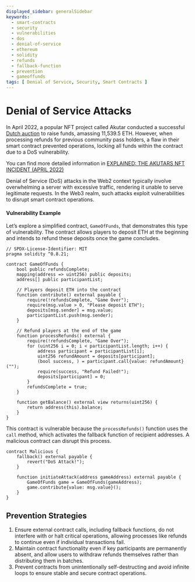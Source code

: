 ```yaml
---
displayed_sidebar: generalSidebar
keywords:
  - smart-contracts
  - security
  - vulnerabilities
  - dos
  - denial-of-service
  - ethereum
  - solidity
  - refunds
  - fallback-function
  - prevention
  - gameoffunds
tags: [ Denial of Service, Security, Smart Contracts ]
---
```


# Denial of Service Attacks

In April 2022, a popular NFT project called Akutar conducted a successful [Dutch auction](https://en.wikipedia.org/wiki/Dutch_auction) to raise funds, amassing 11,539.5 ETH. However, when processing refunds for previous community pass holders, a flaw in their smart contract prevented operations, locking all funds within the contract due to a DoS vulnerability.

You can find more detailed information in [EXPLAINED: THE AKUTARS NFT INCIDENT (APRIL 2022)](https://www.halborn.com/blog/post/explained-the-akutars-nft-incident-april-2022)

Denial of Service (DoS) attacks in the Web2 context typically involve overwhelming a server with excessive traffic, rendering it unable to serve legitimate requests. In the Web3 realm, such attacks exploit vulnerabilities to disrupt smart contract operations.

#### Vulnerability Example

Let’s explore a simplified contract, `GameOfFunds`, that demonstrates this type of vulnerability. The contract allows players to deposit ETH at the beginning and intends to refund these deposits once the game concludes.

```solidity
// SPDX-License-Identifier: MIT
pragma solidity ^0.8.21;

contract GameOfFunds {
    bool public refundsComplete;
    mapping(address => uint256) public deposits;
    address[] public participantList;

    // Players deposit ETH into the contract
    function contribute() external payable {
        require(!refundsComplete, "Game Over");
        require(msg.value > 0, "Please deposit ETH");
        deposits[msg.sender] = msg.value;
        participantList.push(msg.sender);
    }

    // Refund players at the end of the game
    function processRefunds() external {
        require(!refundsComplete, "Game Over");
        for (uint256 i = 0; i < participantList.length; i++) {
            address participant = participantList[i];
            uint256 refundAmount = deposits[participant];
            (bool success, ) = participant.call{value: refundAmount}("");
            require(success, "Refund Failed!");
            deposits[participant] = 0;
        }
        refundsComplete = true;
    }

    function getBalance() external view returns(uint256) {
        return address(this).balance;
    }
}
```

This contract is vulnerable because the `processRefunds()` function uses the `call` method, which activates the fallback function of recipient addresses. A malicious contract can disrupt this process.

```solidity
contract Malicious {
    fallback() external payable {
        revert("DoS Attack!");
    }

    function initiateAttack(address gameAddress) external payable {
        GameOfFunds game = GameOfFunds(gameAddress);
        game.contribute{value: msg.value}();
    }
}
```

## Prevention Strategies

1. Ensure external contract calls, including fallback functions, do not interfere with or halt critical operations, allowing processes like refunds to continue even if individual transactions fail.
2. Maintain contract functionality even if key participants are permanently absent, and allow users to withdraw refunds themselves rather than distributing them in batches.
3. Prevent contracts from unintentionally self-destructing and avoid infinite loops to ensure stable and secure contract operations.

